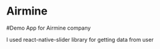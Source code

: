 # Airmine

#Demo App for Airmine company 

I used react-native-slider library for getting data from user
